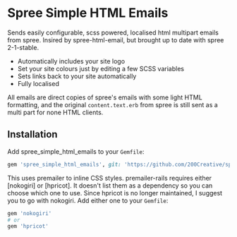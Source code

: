 Spree Simple HTML Emails
=====================

Sends easily configurable, scss powered, localised html multipart emails from spree. Insired by spree-html-email, but brought up to date with spree 2-1-stable.

* Automatically includes your site logo
* Set your site colours just by editing a few SCSS variables
* Sets links back to your site automatically
* Fully localised

All emails are direct copies of spree's emails with some light HTML formatting, and the original `content.text.erb` from spree is still sent as a multi part for none HTML clients.

Installation
------------

Add spree_simple_html_emails to your `Gemfile`:

```ruby
gem 'spree_simple_html_emails', git: 'https://github.com/200Creative/spree_simple_html_emails', branch: 'master'
```

This uses premailer to inline CSS styles. premailer-rails requires either [nokogiri] or [hpricot]. It doesn't list them as
a dependency so you can choose which one to use. Since hpricot is no longer
maintained, I suggest you to go with nokogiri. Add either one to your `Gemfile`:

```ruby
gem 'nokogiri'
# or
gem 'hpricot'
```